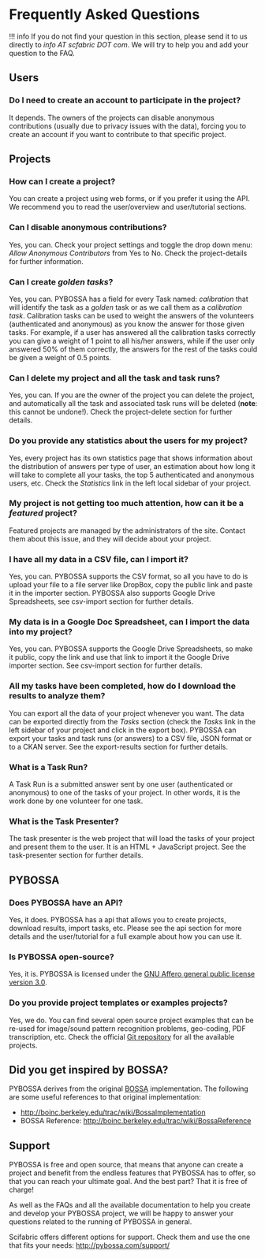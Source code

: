 # Frequently Asked Questions

!!! info
    If you do not find your question in this section, please send it to us
    directly to *info AT scfabric DOT com*. We will try to help you and
    add your question to the FAQ.


## Users

### Do I need to create an account to participate in the project?

It depends. The owners of the projects can disable anonymous
contributions (usually due to privacy issues with the data), forcing you
to create an account if you want to contribute to that specific project.

## Projects

### How can I create a project?

You can create a project using web forms, or if you prefer it using the
API. We recommend you to read the user/overview and user/tutorial
sections.

### Can I disable anonymous contributions?

Yes, you can. Check your project settings and toggle the drop down menu:
*Allow Anonymous Contributors* from Yes to No. Check the project-details
for further information.

### Can I create *golden tasks*?

Yes, you can. PYBOSSA has a field for every Task named: *calibration*
that will identify the task as a *golden* task or as we call them as a
*calibration task*. Calibration tasks can be used to weight the answers
of the volunteers (authenticated and anonymous) as you know the answer
for those given tasks. For example, if a user has answered all the
calibration tasks correctly you can give a weight of 1 point to all
his/her answers, while if the user only answered 50% of them correctly,
the answers for the rest of the tasks could be given a weight of 0.5
points.

### Can I delete my project and all the task and task runs?

Yes, you can. If you are the owner of the project you can delete the
project, and automatically all the task and associated task runs will be
deleted (**note**: this cannot be undone!). Check the project-delete
section for further details.

### Do you provide any statistics about the users for my project?

Yes, every project has its own statistics page that shows information
about the distribution of answers per type of user, an estimation about
how long it will take to complete all your tasks, the top 5
authenticated and anonymous users, etc. Check the *Statistics* link in
the left local sidebar of your project.

### My project is not getting too much attention, how can it be a *featured* project?

Featured projects are managed by the administrators of the site. Contact
them about this issue, and they will decide about your project.

### I have all my data in a CSV file, can I import it?

Yes, you can. PYBOSSA supports the CSV format, so all you have to do is
upload your file to a file server like DropBox, copy the public link and
paste it in the importer section. PYBOSSA also supports Google Drive
Spreadsheets, see csv-import section for further details.

### My data is in a Google Doc Spreadsheet, can I import the data into my project?

Yes, you can. PYBOSSA supports the Google Drive Spreadsheets, so make it
public, copy the link and use that link to import it the Google Drive
importer section. See csv-import section for further details.

### All my tasks have been completed, how do I download the results to analyze them?

You can export all the data of your project whenever you want. The data
can be exported directly from the *Tasks* section (check the *Tasks*
link in the left sidebar of your project and click in the export box).
PYBOSSA can export your tasks and task runs (or answers) to a CSV file,
JSON format or to a CKAN server. See the export-results section for
further details.

### What is a Task Run?

A Task Run is a submitted answer sent by one user (authenticated or
anonymous) to one of the tasks of your project. In other words, it is
the work done by one volunteer for one task.

### What is the Task Presenter?

The task presenter is the web project that will load the tasks of your
project and present them to the user. It is an HTML + JavaScript
project. See the task-presenter section for further details.

## PYBOSSA

### Does PYBOSSA have an API?

Yes, it does. PYBOSSA has a api that allows you to create projects,
download results, import tasks, etc. Please see the api section for more
details and the user/tutorial for a full example about how you can use
it.

### Is PYBOSSA open-source?

Yes, it is. PYBOSSA is licensed under the [GNU Affero general public
license version 3.0](http://www.gnu.org/licenses/agpl-3.0.html).

### Do you provide project templates or examples projects?

Yes, we do. You can find several open source project examples that can
be re-used for image/sound pattern recognition problems, geo-coding, PDF
transcription, etc. Check the official [Git
repository](http://github.com/Scifabric/) for all the available
projects.

## Did you get inspired by BOSSA?

PYBOSSA derives from the original [BOSSA](http://bossa.berkeley.edu/)
implementation. The following are some useful references to that
original implementation:

- http://boinc.berkeley.edu/trac/wiki/BossaImplementation
- BOSSA Reference: http://boinc.berkeley.edu/trac/wiki/BossaReference


## Support

PYBOSSA is free and open source, that means that anyone can create a
project and benefit from the endless features that PYBOSSA has to offer,
so that you can reach your ultimate goal. And the best part? That it is
free of charge!

As well as the FAQs and all the available documentation to help you
create and develop your PYBOSSA project, we will be happy to answer your
questions related to the running of PYBOSSA in general.

Scifabric offers different options for support. Check them and use the
one that fits your needs: <http://pybossa.com/support/>
